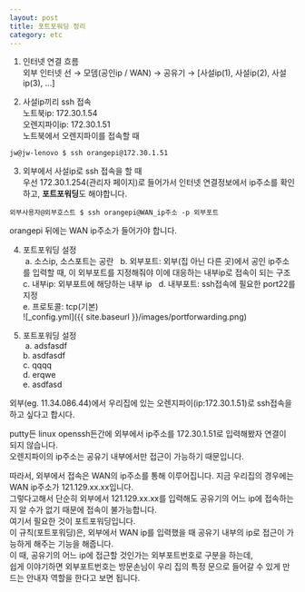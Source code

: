```yaml
---
layout: post
title: 포트포워딩 정리
category: etc
---
```


1. 인터넷 연결 흐름  
외부 인터넷 선 &rarr; 모뎀(공인ip / WAN) &rarr; 공유기 &rarr; [사설ip(1), 사설ip(2), 사설ip(3), ...]  

2. 사설ip끼리 ssh 접속  
노트북ip: 172.30.1.54  
오렌지파이ip: 172.30.1.51  
노트북에서 오렌지파이를 접속할 때  
```
jw@jw-lenovo $ ssh orangepi@172.30.1.51
```  


3. 외부에서 사설ip로 ssh 접속을 할 때  
우선 172.30.1.254(관리자 페이지)로 들어가서 인터넷 연결정보에서 ip주소를 확인하고, **포트포워딩**도 해야합니다.  
```
외부사용자@외부호스트 $ ssh orangepi@WAN_ip주소 -p 외부포트
```  
orangepi 뒤에는 WAN ip주소가 들어가야 합니다.  

4. 포트포워딩 설정  
  a. 소스ip, 소스포트는 공란  
  b. 외부포트: 외부(집 아닌 다른 곳)에서 공인 ip주소를 입력할 때, 이 외부포트를 지정해줘야 이에 대응하는 내부ip로 접속이 되는 구조  
  c. 내부ip: 외부포트에 해당하는 내부 ip  
  d. 내부포트: ssh접속에 필요한 port22를 지정  
  e. 프로토콜: tcp(기본)  
  ![_config.yml]({{ site.baseurl }}/images/portforwarding.png)  
  
4. 포트포워딩 설정  
  a. adsfasdf  
  b. asdfasdf  
  c. qqqq  
  d. erqwe  
  e. asdfasd  
  

외부(eg. 11.34.086.44)에서 우리집에 있는 오렌지파이(ip:172.30.1.51)로 ssh접속을 하고 싶다고 합시다.  
  
putty든 linux openssh든간에 외부에서 ip주소를 172.30.1.51로 입력해봤자 연결이 되지 않습니다.  
오렌지파이의 ip주소는 공유기 내부에서만 접근이 가능하기 때문입니다.  
  
따라서, 외부에서 접속은 WAN의 ip주소를 통해 이루어집니다. 지금 우리집의 경우에는 WAN ip주소가 121.129.xx.xx입니다.  
그렇다고해서 단순히 외부에서 121.129.xx.xx를 입력해도 공유기의 어느 ip에 접속하는지 알 수가 없기 때문에 접속이 불가능합니다.  
여기서 필요한 것이 포트포워딩입니다.  
이 규칙(포트포워딩)은, 외부에서 WAN ip를 입력했을 때 공유기 내부의 ip로 접근이 가능하게 해주는 기능을 해줍니다.  
이 때, 공유기의 어느 ip에 접근할 것인가는 외부포트번호로 구분을 하는데,  
쉽게 이야기하면 외부포트번호는 방문손님이 우리 집의 특정 문으로 들어갈 수 있게 만드는 안내자 역할을 한다고 보면 됩니다.  
